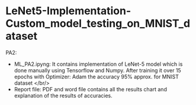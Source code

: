 # LeNet5-Implementation-Custom_model_testing_on_MNIST_dataset

PA2: <br/>
- ML_PA2.ipyng: It contains implementation of LeNet-5 model which is done manually using Tensorflow and Numpy. After training it over 15 epochs with Optimizer: Adam the accuracy 95% approx. for MNIST dataset </br/>
- Report file: PDF and word file contains all the results chart and explanation of the results of accuracies.
